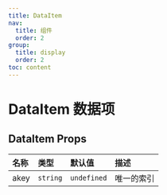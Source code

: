 ```yaml
---
title: DataItem
nav:
  title: 组件
  order: 2
group:
  title: display
  order: 2
toc: content
---
```


# DataItem 数据项

<!-- ## 简单上手

<code src="./demo/base"></code> -->

## DataItem Props

| 名称 | 类型     | 默认值      | 描述       |
| :--- | :------- | :---------- | :--------- |
| akey | `string` | `undefined` | 唯一的索引 |

